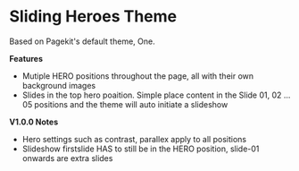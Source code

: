 # Sliding Heroes Theme

Based on Pagekit's default theme, One.

**Features**

- Mutiple HERO positions throughout the page, all with their own background images
- Slides in the top hero poaition. Simple place content in the Slide 01, 02 ... 05 positions and the theme will auto initiate a slideshow


**V1.0.0 Notes**

- Hero settings such as contrast, parallex apply to all positions
- Slideshow firstslide HAS to still be in the HERO position, slide-01 onwards are extra slides
